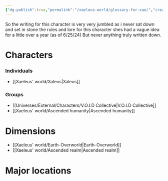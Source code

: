 ```yaml
---
{"dg-publish":true,"permalink":"/xaeleus-world/glossary-for-xae/","created":"2024-07-03T21:05:41.090-05:00","updated":"2024-06-26T13:19:52.000-05:00"}
---
```



So the writing for this character is very very jumbled as i never sat down and set in stone the rules and lore for this character shes had a vague idea for a little over a year (as of 6/25/24) But never anything truly written down.





# Characters
### Individuals
 - [[Xaeleus' world/Xaleus\|Xaleus]]
### Groups
- [[Universes/External/Characters/V.O.I.D Collective\|V.O.I.D Collective]]
- [[Xaeleus' world/Ascended humanity\|Ascended humanity]]
# Dimensions
 - [[Xaeleus' world/Earth-Overworld\|Earth-Overworld]]
 - [[Xaeleus' world/Ascended realm\|Ascended realm]]

# Major locations


